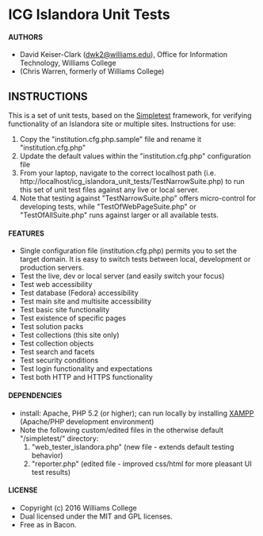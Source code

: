 # ICG Islandora Unit Tests

#### AUTHORS
* David Keiser-Clark (dwk2@williams.edu), Office for Information Technology, Williams College
* (Chris Warren, formerly of Williams College)

## INSTRUCTIONS
This is a set of unit tests, based on the [Simpletest](http://simpletest.org/index.html) framework, for verifying functionality of an Islandora site or multiple sites.
Instructions for use: 

1. Copy the "institution.cfg.php.sample" file and rename it "institution.cfg.php"
1. Update the default values within the "institution.cfg.php" configuration file
1. From your laptop, navigate to the correct localhost path (i.e. http://localhost/icg_islandora_unit_tests/TestNarrowSuite.php) to run this set of unit test files against any live or local server. 
1. Note that testing against "TestNarrowSuite.php" offers micro-control for developing tests, while "TestOfWebPageSuite.php" or "TestOfAllSuite.php" runs against larger or all available tests.  

#### FEATURES
* Single configuration file (institution.cfg.php) permits you to set the target domain. It is easy to switch tests between local, development or production servers.
* Test the live, dev or local server (and easily switch your focus)
* Test web accessibility
* Test database (Fedora) accessibility
* Test main site and multisite accessibility 
* Test basic site functionality
* Test existence of specific pages
* Test solution packs
* Test collections (this site only)
* Test collection objects
* Test search and facets
* Test security conditions
* Test login functionality and expectations
* Test both HTTP and HTTPS functionality

#### DEPENDENCIES
* install: Apache, PHP 5.2 (or higher); can run locally by installing [XAMPP](https://www.apachefriends.org/download.html) (Apache/PHP development environment)
* Note the following custom/edited files in the otherwise default "/simpletest/" directory:
  1. "web_tester_islandora.php" (new file - extends default testing behavior)
  1. "reporter.php" (edited file - improved css/html for more pleasant UI test results)

#### LICENSE
* Copyright (c) 2016 Williams College
* Dual licensed under the MIT and GPL licenses.
* Free as in Bacon.
